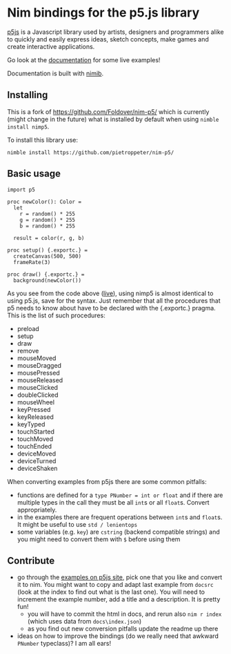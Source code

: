 # Nim bindings for the p5.js library

[p5js](https://p5js.org) is a Javascript library used by artists, designers and programmers alike to quickly and easily express ideas, sketch concepts, make games and create interactive applications.

Go look at the [documentation](https://pietroppeter.github.io/nim-p5/) for some live examples!

Documentation is built with [nimib](https://github.com/pietroppeter/nimib/).

## Installing

This is a fork of https://github.com/Foldover/nim-p5/ which is currently
(might change in the future)
what is installed by default when using `nimble install nimp5`.

To install this library use:

    nimble install https://github.com/pietroppeter/nim-p5/


## Basic usage

    import p5
    
    proc newColor(): Color =
      let
        r = random() * 255
        g = random() * 255
        b = random() * 255
        
      result = color(r, g, b)
    
    proc setup() {.exportc.} =
      createCanvas(500, 500)
      frameRate(3)
      
    proc draw() {.exportc.} =
      background(newColor())
      
As you see from the code above ([live](https://pietroppeter.github.io/nim-p5/flashing_canvas.html)), using nimp5 is almost identical to using p5.js, save for the syntax. Just remember that all the procedures that p5 needs to know about have to be declared with the {.exportc.} pragma. This is the list of such procedures:

- preload
- setup
- draw
- remove
- mouseMoved
- mouseDragged
- mousePressed
- mouseReleased
- mouseClicked
- doubleClicked
- mouseWheel
- keyPressed
- keyReleased
- keyTyped
- touchStarted
- touchMoved
- touchEnded
- deviceMoved
- deviceTurned
- deviceShaken

When converting examples from p5js there are some common pitfalls:
- functions are defined for a `type PNumber = int or float` and if there
  are multiple types in the call they must be all `int`s or all `float`s.
  Convert appropriately.
- in the examples there are frequent operations between `int`s and `float`s.
  It might be useful to use `std / lenientops`
- some variables (e.g. `key`) are `cstring` (backend compatible strings)
  and you might need to convert them with `$` before using them

## Contribute

- go through the [examples on p5js site](https://p5js.org/examples/), pick one that you like and convert it to nim. You might want to copy and adapt last example from `docsrc` (look at the index to find out what is the last one). You will need to increment the example number, add a title and a description. It is pretty fun!
  - you will have to commit the html in docs, and rerun also `nim r index`
    (which uses data from `docs\index.json`)
  - as you find out new conversion pitfalls update the readme up there
- ideas on how to improve the bindings (do we really need that awkward `PNumber` typeclass)? I am all ears!
